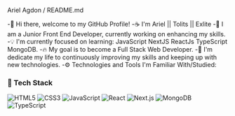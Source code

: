 Ariel Agdon / README.md

  -👋 Hi there, welcome to my GitHub Profile! 
  -☕ I'm Ariel || Tolits || Exlite
  -👀 I am a Junior Front End Developer, currently working on enhancing my skills.
  -💡 I'm currently focused on learning: JavaScript NextJS ReactJs TypeScript MongoDB.
  -🔥 My goal is to become a Full Stack Web Developer.
  -🚩 I'm dedicate my life to continuously improving my skills and keeping up with new technologies.
  -⚙️ Technologies and Tools I'm Familiar With/Studied:

### 🧰 Tech Stack
![HTML5](https://img.shields.io/badge/-HTML5-E34F26?style=flat&logo=html5&logoColor=white)
![CSS3](https://img.shields.io/badge/-CSS3-1572B6?style=flat&logo=css3)
![JavaScript](https://img.shields.io/badge/-JavaScript-F7DF1E?style=flat&logo=javascript&logoColor=black)
![React](https://img.shields.io/badge/-React-61DAFB?style=flat&logo=react)
![Next.js](https://img.shields.io/badge/-Next.js-000000?style=flat&logo=next.js)
![MongoDB](https://img.shields.io/badge/-MongoDB-47A248?style=flat&logo=mongodb)
![TypeScript](https://img.shields.io/badge/-TypeScript-3178C6?style=flat&logo=typescript&logoColor=white)
